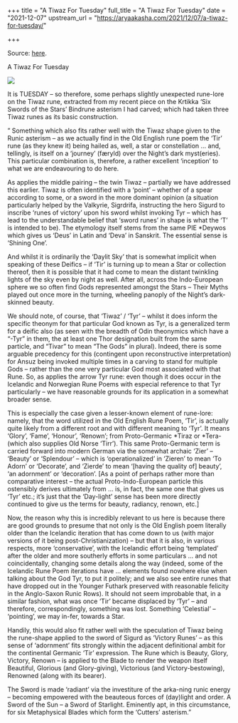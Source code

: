 +++
title = "A Tiwaz For Tuesday"
full_title = "A Tiwaz For Tuesday"
date = "2021-12-07"
upstream_url = "https://aryaakasha.com/2021/12/07/a-tiwaz-for-tuesday/"

+++

Source: [here](https://aryaakasha.com/2021/12/07/a-tiwaz-for-tuesday/).

A Tiwaz For Tuesday

![](https://aryaakasha.files.wordpress.com/2021/12/img_21621.jpg?w=768)

It is TUESDAY – so therefore, some perhaps slightly unexpected rune-lore on the Tiwaz rune, extracted from my recent piece on the Krtikka ‘Six Swords of the Stars’ Bindrune asterism I had carved; which had taken three Tiwaz runes as its basic construction.

” Something which also fits rather well with the Tiwaz shape given to the Runic asterism – as we actually find in the Old English rune poem the ‘Tir’ rune (as they knew it) being hailed as, well, a star or constellation … and, tellingly, is itself on a ‘journey’ (færyld) over the Night’s dark myst(eries). This particular combination is, therefore, a rather excellent ‘inception’ to what we are endeavouring to do here.

As applies the middle pairing – the twin Tiwaz – partially we have addressed this earlier. Tiwaz is often identified with a ‘point’ – whether of a spear according to some, or a sword in the more dominant opinion (a situation particularly helped by the Valkyrie, Sigrdrifa, instructing the hero Sigurd to inscribe ‘runes of victory’ upon his sword whilst invoking Tyr – which has lead to the understandable belief that ‘sword runes’ in shape is what the ‘T’ is intended to be). The etymology itself stems from the same PIE \*Deywos which gives us ‘Deus’ in Latin and ‘Deva’ in Sanskrit. The essential sense is ‘Shining One’.

And whilst it is ordinarily the ‘Daylit Sky’ that is somewhat implicit when speaking of these Deifics – if ‘Tir’ is turning up to mean a Star or collection thereof, then it is possible that it had come to mean the distant twinkling lights of the sky even by night as well. After all, across the Indo-European sphere we so often find Gods represented amongst the Stars – Their Myths played out once more in the turning, wheeling panoply of the Night’s dark-skinned beauty.

We should note, of course, that ‘Tiwaz’ / ‘Tyr’ – whilst it does inform the specific theonym for that particular God known as Tyr, is a generalized term for a deific also (as seen with the breadth of Odin theonymics which have a “-Tyr” in them, the at least one Thor designation built from the same particle, and “Tivar” to mean “The Gods” in plural). Indeed, there is some arguable precedency for this (contingent upon reconstructive interpretation) for Ansuz being invoked multiple times in a carving to stand for multiple Gods – rather than the one very particular God most associated with that Rune. So, as applies the arrow Tyr rune: even though it does occur in the Icelandic and Norwegian Rune Poems with especial reference to that Tyr particularly – we have reasonable grounds for its application in a somewhat broader sense.

This is especially the case given a lesser-known element of rune-lore: namely, that the word utilized in the Old English Rune Poem, ‘Tir’, is actually quite likely from a different root and with different meaning to ‘Tyr’. It means ‘Glory’, ‘Fame’, ‘Honour’, ‘Renown’; from Proto-Germanic \*Tiraz or \*Tera- (which also supplies Old Norse ‘Tirr’). This same Proto-Germanic term is carried forward into modern German via the somewhat archaic ‘Zier’ – ‘Beauty’ or ‘Splendour’ – which is ‘operationalized’ in ‘Zieren’ to mean ‘To Adorn’ or ‘Decorate’, and ‘Zierde’ to mean ‘\[having the quality of\] beauty’, ‘an adornment’ or ‘decoration’. \[As a point of perhaps rather more than comparative interest – the actual Proto-Indo-European particle this ostensibly derives ultimately from … is, in fact, the same one that gives us ‘Tyr’ etc.; it’s just that the ‘Day-light’ sense has been more directly continued to give us the terms for beauty, radiancy, renown, etc.\]

Now, the reason why this is incredibly relevant to us here is because there are good grounds to presume that not only is the Old English poem literally older than the Icelandic iteration that has come down to us (with major versions of it being post-Christianization) – but that it is also, in various respects, more ‘conservative’, with the Icelandic effort being ‘templated’ after the older and more southerly efforts in some particulars … and not coincidentally, changing some details along the way (indeed, some of the Icelandic Rune Poem iterations have … elements found nowhere else when talking about the God Tyr, to put it politely; and we also see entire runes that have dropped out in the Younger Futhark preserved with reasonable felicity in the Anglo-Saxon Runic Rows). It should not seem improbable that, in a similar fashion, what was once ‘Tir’ became displaced by ‘Tyr’ – and therefore, correspondingly, something was lost. Something ‘Celestial’ – ‘pointing’, we may in-fer, towards a Star.

Handily, this would also fit rather well with the speculation of Tiwaz being the rune-shape applied to the sword of Sigurd as ‘Victory Runes’ – as this sense of ‘adornment’ fits strongly within the adjacent definitional ambit for the continental Germanic ‘Tir’ expression. The Rune which is Beauty, Glory, Victory, Renown – is applied to the Blade to render the weapon itself Beautiful, Glorious (and Glory-giving), Victorious (and Victory-bestowing), Renowned (along with its bearer).

The Sword is made ‘radiant’ via the investiture of the arka-ning runic energy – becoming empowered with the beauteous forces of (day)light and order. A Sword of the Sun – a Sword of Starlight. Eminently apt, in this circumstance, for six Metaphysical Blades which form the ‘Cutters’ asterism.”